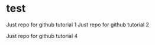 # test
Just repo for github tutorial 1
Just repo for github tutorial 2

Just repo for github tutorial 4

